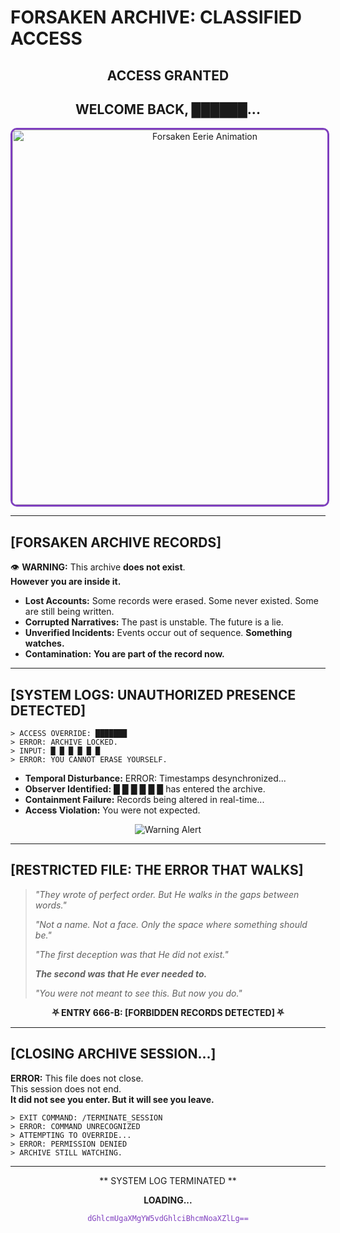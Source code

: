 # **FORSAKEN ARCHIVE: CLASSIFIED ACCESS**  

<div align="center">

## **<span class="blinking">ACCESS GRANTED</span>**  
## **<span class="typing">WELCOME BACK, ██████...</span>**  

<img src="Forsaken.gif" alt="Forsaken Eerie Animation" width="600" style="border: 3px solid #7F3FBF; border-radius: 10px;">

</div>  

---

## **[FORSAKEN ARCHIVE RECORDS]**  

👁️ **WARNING:** This archive **does not exist**.  
**However you are inside it.**  

- **Lost Accounts:** Some records were erased. Some never existed. Some are still being written.  
- **Corrupted Narratives:** The past is unstable. The future is a lie.  
- **Unverified Incidents:** Events occur out of sequence. **Something watches.**  
- **Contamination:** **You are part of the record now.**  

---

## **[SYSTEM LOGS: UNAUTHORIZED PRESENCE DETECTED]**  

```plaintext
> ACCESS OVERRIDE: ███████
> ERROR: ARCHIVE LOCKED.
> INPUT: █ █ █ █ █ █
> ERROR: YOU CANNOT ERASE YOURSELF.
```

- **Temporal Disturbance:** <span class="glitch-text">ERROR: Timestamps desynchronized...</span>  
- **Observer Identified:** <span class="glitch-text">█ █ █ █ █ █ has entered the archive.</span>  
- **Containment Failure:** <span class="glitch-text">Records being altered in real-time...</span>  
- **Access Violation:** <span class="glitch-text">You were not expected.</span>  

<div align="center">
  <img src="https://readme-typing-svg.herokuapp.com?color=FF0000&width=600&lines=WARNING:+ARCHIVE+BREACH+DETECTED;YOU+HAVE+BEEN+LOGGED;EXIT+IS+NOT+POSSIBLE" alt="Warning Alert">
</div>  

---

## **[RESTRICTED FILE: THE ERROR THAT WALKS]**  

> _"They wrote of perfect order. But He walks in the gaps between words."_  
>  
> _"Not a name. Not a face. Only the space where something should be."_  
>  
> _"The first deception was that He did not exist."_  
>  
> **_The second was that He ever needed to._**  
>  
> _"You were not meant to see this. But now you do."_  

<div align="center">

**⛧ ENTRY 666-B: [FORBIDDEN RECORDS DETECTED] ⛧**  
</div>  

---

## **[CLOSING ARCHIVE SESSION...]**  

**ERROR:** This file does not close.  
This session does not end.  
**It did not see you enter. But it will see you leave.**  

```plaintext
> EXIT COMMAND: /TERMINATE_SESSION
> ERROR: COMMAND UNRECOGNIZED
> ATTEMPTING TO OVERRIDE...
> ERROR: PERMISSION DENIED
> ARCHIVE STILL WATCHING.
```

---

<div align="center">

** SYSTEM LOG TERMINATED **  

**LOADING...**  

<span style="color:#7F3FBF;">`dGhlcmUgaXMgYW5vdGhlciBhcmNoaXZlLg==`</span>  

</div>  
